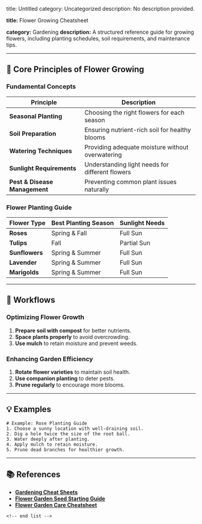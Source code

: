 title: Untitled
category: Uncategorized
description: No description provided.

**title:** Flower Growing Cheatsheet

**category:** Gardening
**description:** A structured reference guide for growing flowers, including planting schedules, soil requirements, and maintenance tips.

---

## 🌸 **Core Principles of Flower Growing**

### **Fundamental Concepts**

| Principle                           | Description                                      |
| ----------------------------------- | ------------------------------------------------ |
| **Seasonal Planting**         | Choosing the right flowers for each season       |
| **Soil Preparation**          | Ensuring nutrient-rich soil for healthy blooms   |
| **Watering Techniques**       | Providing adequate moisture without overwatering |
| **Sunlight Requirements**     | Understanding light needs for different flowers  |
| **Pest & Disease Management** | Preventing common plant issues naturally         |

### **Flower Planting Guide**

| Flower Type          | Best Planting Season | Sunlight Needs |
| -------------------- | -------------------- | -------------- |
| **Roses**      | Spring & Fall        | Full Sun       |
| **Tulips**     | Fall                 | Partial Sun    |
| **Sunflowers** | Spring & Summer      | Full Sun       |
| **Lavender**   | Spring & Summer      | Full Sun       |
| **Marigolds**  | Spring & Summer      | Full Sun       |

---

## 🔄 **Workflows**

### **Optimizing Flower Growth**

1. **Prepare soil with compost** for better nutrients.
2. **Space plants properly** to avoid overcrowding.
3. **Use mulch** to retain moisture and prevent weeds.

### **Enhancing Garden Efficiency**

1. **Rotate flower varieties** to maintain soil health.
2. **Use companion planting** to deter pests.
3. **Prune regularly** to encourage more blooms.

---

## 💡 **Examples**

```plaintext
# Example: Rose Planting Guide
1. Choose a sunny location with well-draining soil.  
2. Dig a hole twice the size of the root ball.  
3. Water deeply after planting.  
4. Apply mulch to retain moisture.  
5. Prune dead branches for healthier growth.  
```

---

## 📚 **References**

- **[Gardening Cheat Sheets](https://www.thegardenglove.com/gardening-cheat-sheets/)**
- **[Flower Garden Seed Starting Guide](https://www.etsy.com/listing/1709263406/flower-garden-seed-starting-cheat-sheet)**
- **[Flower Garden Care Cheatsheet](https://www.etsy.com/listing/1716098973/2024-flower-garden-care-cheatsheet)**

```
<!-- end list -->
```